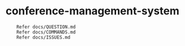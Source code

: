 # conference-management-system

        Refer docs/QUESTION.md
        Refer docs/COMMANDS.md
        Refer docs/ISSUES.md
